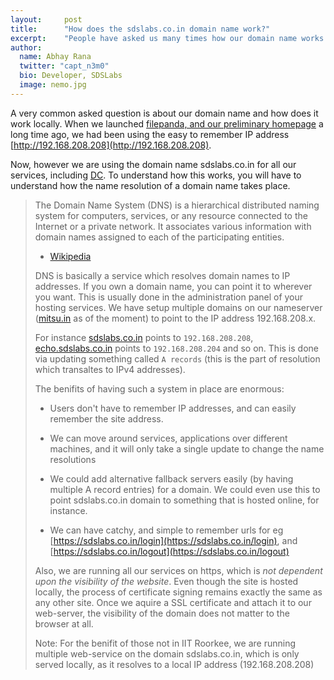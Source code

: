 ```yaml
---
layout:     post
title:      "How does the sdslabs.co.in domain name work?"
excerpt:    "People have asked us many times how our domain name works and here is the answer"
author:
  name: Abhay Rana
  twitter: "capt_n3m0"
  bio: Developer, SDSLabs
  image: nemo.jpg
---
```

A very common asked question is about our domain name and how does it work locally. When we launched [filepanda, and our preliminary homepage](http://blog.sdslabs.co.in/2010/11/hello-world) a long time ago, we had been using the easy to remember IP address [http://192.168.208.208](http://192.168.208.208).

Now, however we are using the domain name sdslabs.co.in for all our services, including [DC](http://dc.sdslabs.co.in). To understand how this works, you will have to understand how the name resolution of a domain name takes place.

<blockquote>
The Domain Name System (DNS) is a hierarchical distributed naming system for computers, services, or any resource connected to the Internet or a private network. It associates various information with domain names assigned to each of the participating entities.

- [Wikipedia](http://en.wikipedia.org/wiki/Domain_Name_System)
</blockqoute>

DNS is basically a service which resolves domain names to IP addresses. If you own a domain name, you can point it to wherever you want. This is usually done in the administration panel of your hosting services. We have setup multiple domains on our nameserver ([mitsu.in](http://mitsu.in) as of the moment) to point to the IP address 192.168.208.x.

For instance [sdslabs.co.in](http://sdslabs.co.in) points to <code>192.168.208.208</code>, [echo.sdslabs.co.in](http://echo.sdslabs.co.in) points to <code>192.168.208.204</code> and so on. This is done via updating something called <code>A records</code> (this is the part of resolution which transaltes to IPv4 addresses).

The benifits of having such a system in place are enormous:

* Users don't have to remember IP addresses, and can easily remember the site address.

* We can move around services, applications over different machines, and it will only take a single update to change the name resolutions

* We could add alternative fallback servers easily (by having multiple A record entries) for a domain. We could even use this to point       sdslabs.co.in domain to something that is hosted online, for instance.

* We can have catchy, and simple to remember urls for eg [https://sdslabs.co.in/login](https://sdslabs.co.in/login), and [https://sdslabs.co.in/logout](https://sdslabs.co.in/logout) 

Also, we are running all our services on https, which is *not dependent upon the visibility of the website*. Even though the site is hosted locally, the process of certificate signing remains exactly the same as any other site. Once we aquire a SSL certificate and attach it to our web-server, the visibility of the domain does not matter to the browser at all.

Note: For the benifit of those not in IIT Roorkee, we are running multiple web-service on the domain sdslabs.co.in, which is only served locally, as it resolves to a local IP address (192.168.208.208)
